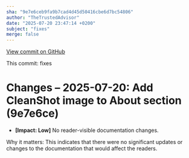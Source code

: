 ```yaml
---
sha: "9e7e6ceb9fa9b7cad4d45d50416cbe6d7bc54806"
author: "TheTrustedAdvisor"
date: "2025-07-20 23:47:14 +0200"
subject: "fixes"
merge: false
---
```


[View commit on GitHub](https://github.com/TheTrustedAdvisor/FabricAdoptionFramework/commit/9e7e6ceb9fa9b7cad4d45d50416cbe6d7bc54806)

This commit: fixes

# Changes – 2025-07-20: Add CleanShot image to About section (9e7e6ce)

- **[Impact: Low]** No reader-visible documentation changes.

Why it matters: This indicates that there were no significant updates or changes to the documentation that would affect the readers.
